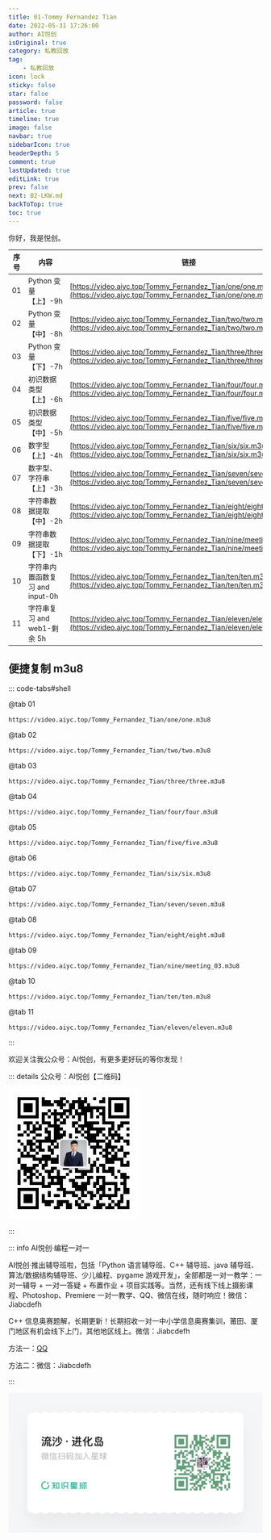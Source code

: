 ```yaml
---
title: 01-Tommy Fernandez Tian
date: 2022-05-31 17:26:00
author: AI悦创
isOriginal: true
category: 私教回放
tag:
    - 私教回放
icon: lock
sticky: false
star: false
password: false
article: true
timeline: true
image: false
navbar: true
sidebarIcon: true
headerDepth: 5
comment: true
lastUpdated: true
editLink: true
prev: false
next: 02-LKW.md
backToTop: true
toc: true
---
```


你好，我是悦创。

| 序号 | 内容                            | 链接                                                         |
| ---- | ------------------------------- | ------------------------------------------------------------ |
| 01   | Python 变量【上】-9h            | [https://video.aiyc.top/Tommy_Fernandez_Tian/one/one.m3u8](https://video.aiyc.top/Tommy_Fernandez_Tian/one/one.m3u8) |
| 02   | Python 变量【中】-8h            | [https://video.aiyc.top/Tommy_Fernandez_Tian/two/two.m3u8](https://video.aiyc.top/Tommy_Fernandez_Tian/two/two.m3u8) |
| 03   | Python 变量【下】-7h            | [https://video.aiyc.top/Tommy_Fernandez_Tian/three/three.m3u8](https://video.aiyc.top/Tommy_Fernandez_Tian/three/three.m3u8) |
| 04   | 初识数据类型【上】-6h           | [https://video.aiyc.top/Tommy_Fernandez_Tian/four/four.m3u8](https://video.aiyc.top/Tommy_Fernandez_Tian/four/four.m3u8) |
| 05   | 初识数据类型【中】-5h           | [https://video.aiyc.top/Tommy_Fernandez_Tian/five/five.m3u8](https://video.aiyc.top/Tommy_Fernandez_Tian/five/five.m3u8) |
| 06   | 数字型【上】-4h                 | [https://video.aiyc.top/Tommy_Fernandez_Tian/six/six.m3u8](https://video.aiyc.top/Tommy_Fernandez_Tian/six/six.m3u8) |
| 07   | 数字型、字符串【上】-3h         | [https://video.aiyc.top/Tommy_Fernandez_Tian/seven/seven.m3u8](https://video.aiyc.top/Tommy_Fernandez_Tian/seven/seven.m3u8) |
| 08   | 字符串数据提取【中】-2h         | [https://video.aiyc.top/Tommy_Fernandez_Tian/eight/eight.m3u8](https://video.aiyc.top/Tommy_Fernandez_Tian/eight/eight.m3u8) |
| 09   | 字符串数据提取【下】-1h         | [https://video.aiyc.top/Tommy_Fernandez_Tian/nine/meeting_03.m3u8](https://video.aiyc.top/Tommy_Fernandez_Tian/nine/meeting_03.m3u8) |
| 10   | 字符串内置函数复习 and input-0h | [https://video.aiyc.top/Tommy_Fernandez_Tian/ten/ten.m3u8](https://video.aiyc.top/Tommy_Fernandez_Tian/ten/ten.m3u8) |
| 11   | 字符串复习 and web1-剩余 5h     | [https://video.aiyc.top/Tommy_Fernandez_Tian/eleven/eleven.m3u8](https://video.aiyc.top/Tommy_Fernandez_Tian/eleven/eleven.m3u8) |



## 便捷复制 m3u8

::: code-tabs#shell

@tab 01

```url
https://video.aiyc.top/Tommy_Fernandez_Tian/one/one.m3u8
```

@tab 02

```url
https://video.aiyc.top/Tommy_Fernandez_Tian/two/two.m3u8
```

@tab 03

```url
https://video.aiyc.top/Tommy_Fernandez_Tian/three/three.m3u8
```

@tab 04

```url
https://video.aiyc.top/Tommy_Fernandez_Tian/four/four.m3u8
```

@tab 05

```url
https://video.aiyc.top/Tommy_Fernandez_Tian/five/five.m3u8
```

@tab 06

```url
https://video.aiyc.top/Tommy_Fernandez_Tian/six/six.m3u8
```

@tab 07

```url
https://video.aiyc.top/Tommy_Fernandez_Tian/seven/seven.m3u8
```

@tab 08

```url
https://video.aiyc.top/Tommy_Fernandez_Tian/eight/eight.m3u8
```

@tab 09

```url
https://video.aiyc.top/Tommy_Fernandez_Tian/nine/meeting_03.m3u8
```

@tab 10

```url
https://video.aiyc.top/Tommy_Fernandez_Tian/ten/ten.m3u8
```

@tab 11

```url
https://video.aiyc.top/Tommy_Fernandez_Tian/eleven/eleven.m3u8
```

:::

欢迎关注我公众号：AI悦创，有更多更好玩的等你发现！

::: details 公众号：AI悦创【二维码】

![](/gzh.jpg)

:::

::: info AI悦创·编程一对一

AI悦创·推出辅导班啦，包括「Python 语言辅导班、C++ 辅导班、java 辅导班、算法/数据结构辅导班、少儿编程、pygame 游戏开发」，全部都是一对一教学：一对一辅导 + 一对一答疑 + 布置作业 + 项目实践等。当然，还有线下线上摄影课程、Photoshop、Premiere 一对一教学、QQ、微信在线，随时响应！微信：Jiabcdefh

C++ 信息奥赛题解，长期更新！长期招收一对一中小学信息奥赛集训，莆田、厦门地区有机会线下上门，其他地区线上。微信：Jiabcdefh

方法一：[QQ](http://wpa.qq.com/msgrd?v=3&uin=1432803776&site=qq&menu=yes)

方法二：微信：Jiabcdefh

:::

![](/zsxq.jpg)













